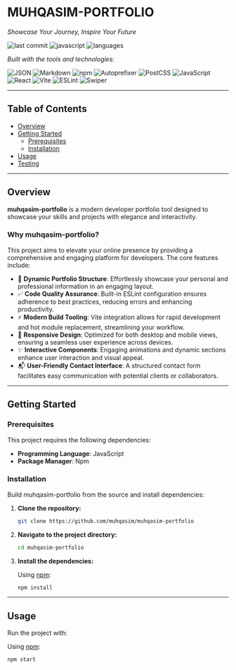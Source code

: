 # MUHQASIM-PORTFOLIO

_Showcase Your Journey, Inspire Your Future_

![last commit](https://img.shields.io/github/last-commit/muhqasim/muhqasim-portfolio?style=for-the-badge)
![javascript](https://img.shields.io/badge/javascript-97.3%25-yellow?style=for-the-badge)
![languages](https://img.shields.io/github/languages/count/muhqasim/muhqasim-portfolio?style=for-the-badge)

_Built with the tools and technologies:_

![JSON](https://img.shields.io/badge/JSON-black?style=flat-square)
![Markdown](https://img.shields.io/badge/Markdown-black?style=flat-square)
![npm](https://img.shields.io/badge/npm-red?style=flat-square)
![Autoprefixer](https://img.shields.io/badge/Autoprefixer-red?style=flat-square)
![PostCSS](https://img.shields.io/badge/PostCSS-orange?style=flat-square)
![JavaScript](https://img.shields.io/badge/JavaScript-yellow?style=flat-square)
![React](https://img.shields.io/badge/React-blue?style=flat-square)
![Vite](https://img.shields.io/badge/Vite-purple?style=flat-square)
![ESLint](https://img.shields.io/badge/ESLint-purple?style=flat-square)
![Swiper](https://img.shields.io/badge/Swiper-violet?style=flat-square)

---

## Table of Contents

- [Overview](#overview)
- [Getting Started](#getting-started)
  - [Prerequisites](#prerequisites)
  - [Installation](#installation)
- [Usage](#usage)
- [Testing](#testing)

---

## Overview

**muhqasim-portfolio** is a modern developer portfolio tool designed to showcase your skills and projects with elegance and interactivity.

### Why muhqasim-portfolio?

This project aims to elevate your online presence by providing a comprehensive and engaging platform for developers. The core features include:

- 🎨 **Dynamic Portfolio Structure**: Effortlessly showcase your personal and professional information in an engaging layout.
- ✅ **Code Quality Assurance**: Built-in ESLint configuration ensures adherence to best practices, reducing errors and enhancing productivity.
- ⚡ **Modern Build Tooling**: Vite integration allows for rapid development and hot module replacement, streamlining your workflow.
- 📱 **Responsive Design**: Optimized for both desktop and mobile views, ensuring a seamless user experience across devices.
- ✨ **Interactive Components**: Engaging animations and dynamic sections enhance user interaction and visual appeal.
- 📬 **User-Friendly Contact Interface**: A structured contact form facilitates easy communication with potential clients or collaborators.

---

## Getting Started

### Prerequisites

This project requires the following dependencies:

- **Programming Language**: JavaScript  
- **Package Manager**: Npm

### Installation

Build muhqasim-portfolio from the source and install dependencies:

1. **Clone the repository:**

    ```bash
    git clone https://github.com/muhqasim/muhqasim-portfolio
    ```

2. **Navigate to the project directory:**

    ```bash
    cd muhqasim-portfolio
    ```

3. **Install the dependencies:**

    Using [npm](https://www.npmjs.com/):

    ```bash
    npm install
    ```

---

## Usage

Run the project with:

Using [npm](https://www.npmjs.com/):

```bash
npm start
